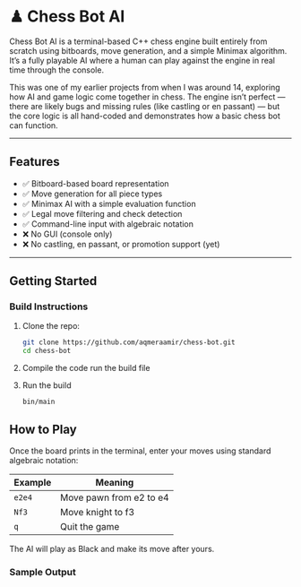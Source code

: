 # ♟ Chess Bot AI

Chess Bot AI is a terminal-based C++ chess engine built entirely from scratch using bitboards, move generation, and a simple Minimax algorithm. It’s a fully playable AI where a human can play against the engine in real time through the console.

This was one of my earlier projects from when I was around 14, exploring how AI and game logic come together in chess. The engine isn’t perfect — there are likely bugs and missing rules (like castling or en passant) — but the core logic is all hand-coded and demonstrates how a basic chess bot can function.

---

## Features

- ✅ Bitboard-based board representation
- ✅ Move generation for all piece types
- ✅ Minimax AI with a simple evaluation function
- ✅ Legal move filtering and check detection
- ✅ Command-line input with algebraic notation
- ❌ No GUI (console only)
- ❌ No castling, en passant, or promotion support (yet)

---

## Getting Started

### Build Instructions

1. Clone the repo:
   ```bash
   git clone https://github.com/aqmeraamir/chess-bot.git
   cd chess-bot
   ```

2. Compile the code 
    run the build file


3. Run the build
    ```
    bin/main
    ```

## How to Play
Once the board prints in the terminal, enter your moves using standard algebraic notation:

| Example | Meaning                 |
| ------- | ----------------------- |
| `e2e4`  | Move pawn from e2 to e4 |
| `Nf3`   | Move knight to f3       |
| `q`     | Quit the game           |

The AI will play as Black and make its move after yours.

### Sample Output